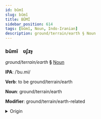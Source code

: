 ```yaml
---
id: bûmî
slug: bûmî
title: BÛMÎ
sidebar_position: 614
tags: [bûmî, Noun, Indo-Iranian]
description: ground/terrain/earth § Noun
---
```


### bûmî&emsp;<span kind="abugida">ʋʄƶɟ</span>

*ground/terrain/earth* **§** [Noun](../../tags/Noun)

**IPA**: /ˈbu.mi/

**Verb**: to be ground/terrain/earth

**Noun**: ground/terrain/earth

**Modifier**: ground/terrain/earth-related

<details>
    <summary>Origin</summary>
    Sanskrit भूमि bhū́mi /ˈbʱuː.mi/<br/>
    <em>Indo-Iranian Language Family</em>
</details>